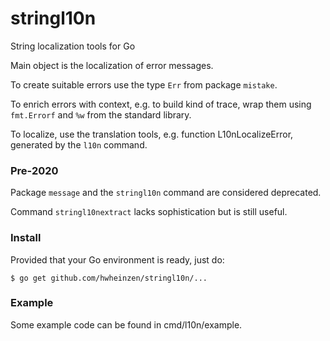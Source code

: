 # stringl10n
String localization tools for Go

Main object is the localization of error messages.

To create suitable errors use the type `Err` from package `mistake`.

To enrich errors with context, e.g. to build kind of trace, wrap them using `fmt.Errorf` and `%w` from the standard library.

To localize, use the translation tools, e.g. function L10nLocalizeError, generated by the `l10n` command.

### Pre-2020 
Package `message` and the `stringl10n` command are considered deprecated.

Command `stringl10nextract` lacks sophistication but is still useful.

### Install
Provided that your Go environment is ready, just do:

`$ go get github.com/hwheinzen/stringl10n/...`

### Example
Some example code can be found in cmd/l10n/example.
